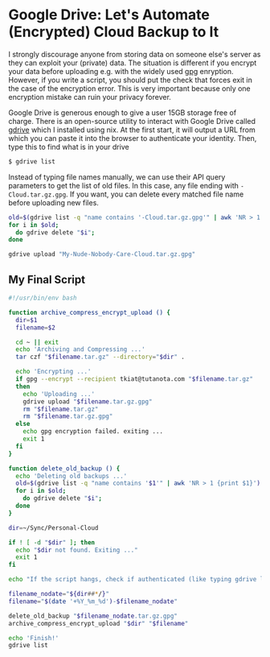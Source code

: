 # Google Drive: Let's Automate (Encrypted) Cloud Backup to It

I strongly discourage anyone from storing data on someone else's server as they can exploit your (private) data. The situation is different if you encrypt your data before uploading e.g. with the widely used [gpg](https://gnupg.org/) enryption. However, if you write a script, you should put the check that forces exit in the case of the encryption error. This is very important because only one encryption mistake can ruin your privacy forever.

Google Drive is generous enough to give a user 15GB storage free of charge. There is an open-source utility to interact with Google Drive called [gdrive](https://github.com/prasmussen/gdrive) which I installed using nix. At the first start, it will output a URL from which you can paste it into the browser to authenticate your identity. Then, type this to find what is in your drive

```bash
$ gdrive list
```

Instead of typing file names manually, we can use their API query parameters to get the list of old files. In this case, any file ending with `-Cloud.tar.gz.gpg`. If you want, you can delete every matched file name before uploading new files.

```bash
old=$(gdrive list -q "name contains '-Cloud.tar.gz.gpg'" | awk 'NR > 1 {print $1}')
for i in $old;
  do gdrive delete "$i";
done

gdrive upload "My-Nude-Nobody-Care-Cloud.tar.gz.gpg"
```

## My Final Script

```bash
#!/usr/bin/env bash

function archive_compress_encrypt_upload () {
  dir=$1
  filename=$2

  cd ~ || exit
  echo 'Archiving and Compressing ...'
  tar czf "$filename.tar.gz" --directory="$dir" .

  echo 'Encrypting ...'
  if gpg --encrypt --recipient tkiat@tutanota.com "$filename.tar.gz"
  then
    echo 'Uploading ...'
    gdrive upload "$filename.tar.gz.gpg"
    rm "$filename.tar.gz"
    rm "$filename.tar.gz.gpg"
  else
    echo gpg encryption failed. exiting ...
    exit 1
  fi
}

function delete_old_backup () {
  echo 'Deleting old backups ...'
  old=$(gdrive list -q "name contains '$1'" | awk 'NR > 1 {print $1}')
  for i in $old;
    do gdrive delete "$i";
  done
}

dir=~/Sync/Personal-Cloud

if ! [ -d "$dir" ]; then
  echo "$dir not found. Exiting ..."
  exit 1
fi

echo "If the script hangs, check if authenticated (like typing gdrive list)."

filename_nodate="${dir##*/}"
filename="$(date '+%Y_%m_%d')-$filename_nodate"

delete_old_backup "$filename_nodate.tar.gz.gpg"
archive_compress_encrypt_upload "$dir" "$filename"

echo 'Finish!'
gdrive list
```
